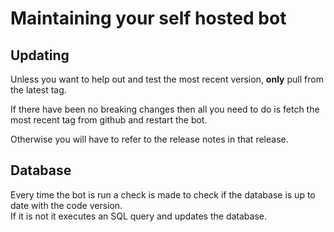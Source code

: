 # Maintaining your self hosted bot

## Updating

Unless you want to help out and test the most recent version, **only** pull from the latest tag.

If there have been no breaking changes then all you need to do is fetch the most recent tag from github and restart the bot.

Otherwise you will have to refer to the release notes in that release.

## Database

Every time the bot is run a check is made to check if the database is up to date with the code version.  
If it is not it executes an SQL query and updates the database.